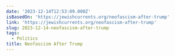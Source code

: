 ```yaml
---
date: '2023-12-14T12:53:09.000Z'
isBasedOn: 'https://jewishcurrents.org/neofascism-after-trump'
link: 'https://jewishcurrents.org/neofascism-after-trump'
slug: 2023-12-14-neofascism-after-trump
tags:
  - Politics
title: Neofascism After Trump
---
```


